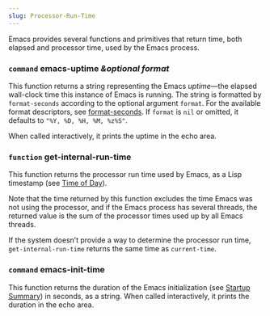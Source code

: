 ```yaml
---
slug: Processor-Run-Time
---
```


Emacs provides several functions and primitives that return time, both elapsed and processor time, used by the Emacs process.

### <span className="tag command">`command`</span> **emacs-uptime** *\&optional format*

This function returns a string representing the Emacs *uptime*—the elapsed wall-clock time this instance of Emacs is running. The string is formatted by `format-seconds` according to the optional argument `format`. For the available format descriptors, see [format-seconds](/docs/elisp/Time-Parsing). If `format` is `nil` or omitted, it defaults to `"%Y, %D, %H, %M, %z%S"`.

When called interactively, it prints the uptime in the echo area.

### <span className="tag function">`function`</span> **get-internal-run-time**

This function returns the processor run time used by Emacs, as a Lisp timestamp (see [Time of Day](/docs/elisp/Time-of-Day)).

Note that the time returned by this function excludes the time Emacs was not using the processor, and if the Emacs process has several threads, the returned value is the sum of the processor times used up by all Emacs threads.

If the system doesn’t provide a way to determine the processor run time, `get-internal-run-time` returns the same time as `current-time`.

### <span className="tag command">`command`</span> **emacs-init-time**

This function returns the duration of the Emacs initialization (see [Startup Summary](/docs/elisp/Startup-Summary)) in seconds, as a string. When called interactively, it prints the duration in the echo area.
